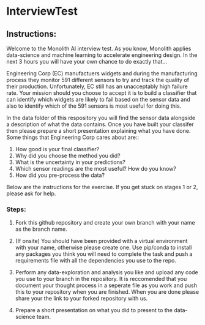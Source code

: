 # InterviewTest

## Instructions:

Welcome to the Monolith AI interview test. As you know, Monolith applies data-science and machine learning to accelerate engineering design. In the next 3 hours you will have your own chance to do exactly that... 

Engineering Corp (EC) manufactuers widgets and during the manufacturing process they monitor 591 different sensors to try and track the quality of their production. Unfortunately, EC still has an unacceptably high failure rate. Your mission should you choose to accept it is to build a classifier that can identify which widgets are likely to fail based on the sensor data and also to identify which of the 591 sensors is most useful for doing this.

In the data folder of this respository you will find the sensor data alongside a description of what the data contains. Once you have built your classifer then please prepare a short presentation explaining what you have done. Some things that Engineering Corp cares about are::

1) How good is your final classifier? 
2) Why did you choose the method you did?
3) What is the uncertainty in your predictions?
4) Which sensor readings are the most useful? How do you know?
5) How did you pre-process the data?

Below are the instructions for the exercise. If you get stuck on stages 1 or 2, please ask for help.

### Steps:

1) Fork this github repository and create your own branch with your name as the branch name.

2) (If onsite) You should have been provided with a virtual environment with your name, otherwise please create one. Use pip/conda to install any packages you think you will need to complete the task and push a requirements file with all the dependencies you use to the repo.

3) Perform any data-exploration and analysis you like and upload any code you use to your branch in the repository. It is reccomended that you document your thought process in a seperate file as you work and push this to your repository when you are finished. When you are done please share your the link to your forked repository with us.

4) Prepare a short presentation on what you did to present to the data-science team.
